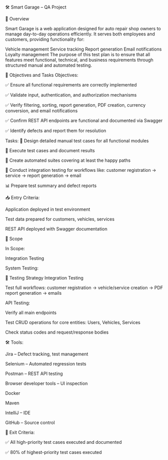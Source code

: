 🛠 Smart Garage – QA Project

📌 Overview

Smart Garage is a web application designed for auto repair shop owners to manage day-to-day operations efficiently. It serves both employees and customers, providing functionality for:

Vehicle management
Service tracking
Report generation
Email notifications
Loyalty management
The purpose of this test plan is to ensure that all features meet functional, technical, and business requirements through structured manual and automated testing.

🎯 Objectives and Tasks
Objectives:

✅ Ensure all functional requirements are correctly implemented

✅ Validate input, authentication, and authorization mechanisms

✅ Verify filtering, sorting, report generation, PDF creation, currency conversion, and email notifications

✅ Confirm REST API endpoints are functional and documented via Swagger

✅ Identify defects and report them for resolution


Tasks:
📝 Design detailed manual test cases for all functional modules

🏃 Execute test cases and document results

🤖 Create automated suites covering at least the happy paths

🔗 Conduct integration testing for workflows like:
customer registration → service → report generation → email

📊 Prepare test summary and defect reports


📥 Entry Criteria:

Application deployed in test environment

Test data prepared for customers, vehicles, services

REST API deployed with Swagger documentation


📌 Scope

In Scope:

Integration Testing

System Testing:

🧪 Testing Strategy
Integration Testing

Test full workflows:
customer registration → vehicle/service creation → PDF report generation → emails



API Testing:

Verify all main endpoints

Test CRUD operations for core entities: Users, Vehicles, Services

Check status codes and request/response bodies


🛠 Tools:

Jira – Defect tracking, test management

Selenium – Automated regression tests

Postman – REST API testing

Browser developer tools – UI inspection

Docker

Maven

IntelliJ – IDE

GitHub – Source control


🏁 Exit Criteria:

✅ All high-priority test cases executed and documented

✅ 80% of highest-priority test cases executed
